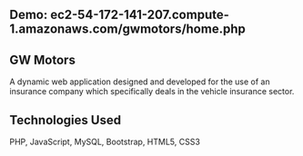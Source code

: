 ## Demo: ec2-54-172-141-207.compute-1.amazonaws.com/gwmotors/home.php

## GW Motors
A dynamic web application designed and developed for the use of an insurance company which
specifically deals in the vehicle insurance sector.

## Technologies Used
PHP, JavaScript, MySQL, Bootstrap, HTML5, CSS3
